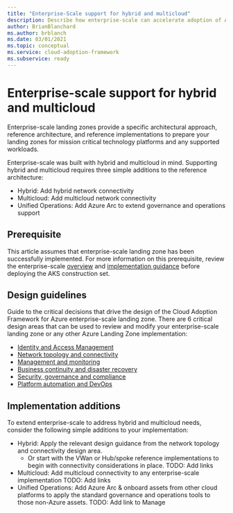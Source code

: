 ```yaml
---
title: "Enterprise-Scale support for hybrid and multicloud"
description: Describe how enterprise-scale can accelerate adoption of AKS
author: BrianBlanchard
ms.author: brblanch
ms.date: 03/01/2021
ms.topic: conceptual
ms.service: cloud-adoption-framework
ms.subservice: ready
---
```


# Enterprise-scale support for hybrid and multicloud
  
Enterprise-scale landing zones provide a specific architectural approach, reference architecture, and reference implementations to prepare your landing zones for mission critical technology platforms and any supported workloads. 

Enterprise-scale was built with hybrid and multicloud in mind. Supporting hybrid and multicloud requires three simple additions to the reference architecture:

- Hybrid: Add hybrid network connectivity
- Multicloud: Add multicloud network connectivity
- Unified Operations: Add Azure Arc to extend governance and operations support 

## Prerequisite

This article assumes that enterprise-scale landing zone has been successfully implemented. For more information on this prerequisite, review the enterprise-scale [overview](https://docs.microsoft.com/azure/cloud-adoption-framework/ready/enterprise-scale/) and [implementation guidance](https://docs.microsoft.com/azure/cloud-adoption-framework/ready/enterprise-scale/implementation) before deploying the AKS construction set.

## Design guidelines

Guide to the critical decisions that drive the design of the Cloud Adoption Framework for Azure enterprise-scale landing zone. There are 6 critical design areas that can be used to review and modify your enterprise-scale landing zone or any other Azure Landing Zone implementation:

- [Identity and Access Management](../../ready/enterprise-scale/identity-and-access-management.md)
- [Network topology and connectivity](../../ready/enterprise-scale/network-topology-and-connectivity.md)
- [Management and monitoring](../../ready/enterprise-scale/management-and-monitoring.md)
- [Business continuity and disaster recovery](../../ready/enterprise-scale/business-continuity-and-disaster-recovery.md)
- [Security, governance and compliance](../../ready/enterprise-scale/security-governance-and-compliance.md)
- [Platform automation and DevOps](../../ready/enterprise-scale/platform-automation-and-devops.md)

## Implementation additions

To extend enterprise-scale to address hybrid and multicloud needs, consider the following simple additions to your implementation:

- Hybrid: Apply the relevant design guidance from the network topology and connectivity design area.
    - Or start with the VWan or Hub/spoke reference implementations to begin with connectivity considerations in place. TODO: Add links
- Multicloud: Add multicloud connectivity to any enterprise-scale implementation TODO: Add links
- Unified Operations: Add Azure Arc & onboard assets from other cloud platforms to apply the standard governance and operations tools to those non-Azure assets. TODO: Add link to Manage
